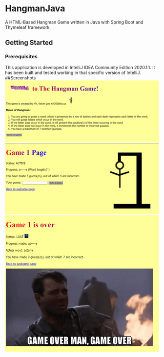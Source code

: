 # HangmanJava
A HTML-Based Hangman Game written in Java with Spring Boot and Thymeleaf framework.
## Getting Started
### Prerequisites
This application is developed in IntelliJ IDEA Community Edition 2020.1.1. It has been built and tested working in that specific version of IntelliJ.
##Screenshots
![welcome](screenshots/welcome.png)
![game](screenshots/game.png)
![gameover](screenshots/gameover.png)
